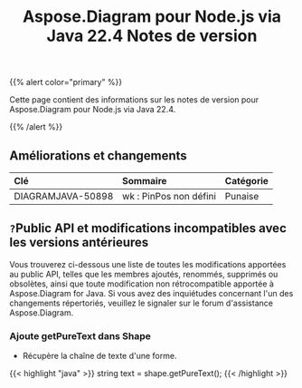﻿---
title: Aspose.Diagram pour Node.js via Java 22.4 Notes de version
type: docs
weight: 25
url: /fr/java/aspose-diagram-for-node-js-via-java-22-4-release-notes/
---
{{% alert color="primary" %}}

Cette page contient des informations sur les notes de version pour Aspose.Diagram pour Node.js via Java 22.4.

{{% /alert %}}
## **Améliorations et changements**  ##

|**Clé**|**Sommaire**|**Catégorie**|
|:- |:- |:- |
|DIAGRAMJAVA-50898|wk : PinPos non défini|Punaise|

## `?`**Public API et modifications incompatibles avec les versions antérieures**
Vous trouverez ci-dessous une liste de toutes les modifications apportées au public API, telles que les membres ajoutés, renommés, supprimés ou obsolètes, ainsi que toute modification non rétrocompatible apportée à Aspose.Diagram for Java. Si vous avez des inquiétudes concernant l'un des changements répertoriés, veuillez le signaler sur le forum d'assistance Aspose.Diagram.

### **Ajoute getPureText dans Shape**
- Récupère la chaîne de texte d'une forme.

{{< highlight "java" >}}
string text = shape.getPureText();
{{< /highlight >}}